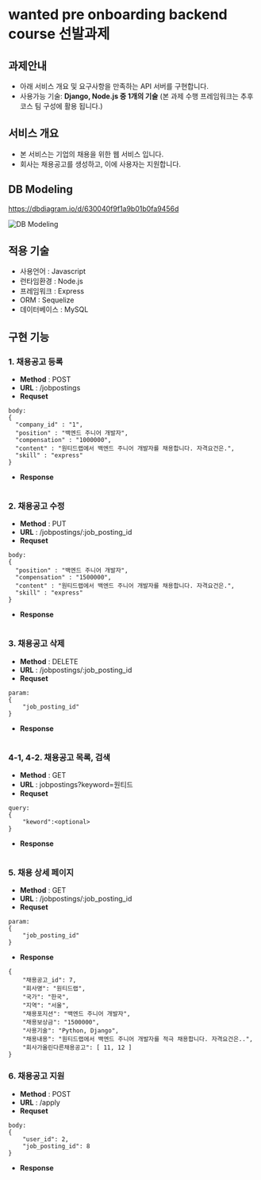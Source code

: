 # wanted pre onboarding backend course 선발과제

## 과제안내 
- 아래 서비스 개요 및 요구사항을 만족하는 API 서버를 구현합니다.
- 사용가능  기술: **Django, Node.js 중 1개의 기술**
(본 과제 수행 프레임워크는 추후 코스 팀 구성에 활용 됩니다.)

## 서비스 개요
- 본 서비스는 기업의 채용을 위한 웹 서비스 입니다.
- 회사는 채용공고를 생성하고, 이에 사용자는 지원합니다.


## DB Modeling
https://dbdiagram.io/d/630040f9f1a9b01b0fa9456d

![DB Modeling](https://i.imgur.com/jaRkMmQ.png)

## 적용 기술 
- 사용언어 : Javascript
- 런타임환경 : Node.js
- 프레임워크 : Express
- ORM : Sequelize
- 데이터베이스 : MySQL

## 구현 기능
### 1. 채용공고 등록
- **Method** : POST
- **URL** : /jobpostings
- **Requset** 
```
body:
{
  "company_id" : "1",
  "position" : "백엔드 주니어 개발자",
  "compensation" : "1000000",
  "content" : "원티드랩에서 백엔드 주니어 개발자를 채용합니다. 자격요건은.",
  "skill" : "express"
}
```
- **Response**
```

```

### 2. 채용공고 수정
- **Method** : PUT
- **URL** : /jobpostings/:job_posting_id
- **Requset** 
```
body:
{
  "position" : "백엔드 주니어 개발자",
  "compensation" : "1500000",  
  "content" : "원티드랩에서 백엔드 주니어 개발자를 채용합니다. 자격요건은.",
  "skill" : "express"
}
```
- **Response**
```

```


### 3. 채용공고 삭제
- **Method** : DELETE
- **URL** : /jobpostings/:job_posting_id
- **Requset** 
```
param:
{
    "job_posting_id"
}
```
- **Response**
```
```

### 4-1, 4-2. 채용공고 목록, 검색
- **Method** : GET
- **URL** : jobpostings?keyword=원티드
- **Requset** 
```
query:
{
    "keword":<optional>
}
```
- **Response**
```
```
### 5. 채용 상세 페이지
- **Method** : GET
- **URL** : /jobpostings/:job_posting_id
- **Requset** 
```
param:
{
    "job_posting_id"
}
```
- **Response**
```
{
    "채용공고_id": 7,
    "회사명": "원티드랩",
    "국가": "한국",
    "지역": "서울",
    "채용포지션": "백엔드 주니어 개발자",
    "채용보상금": "1500000",
    "사용기술": "Python, Django",
    "채용내용": "원티드랩에서 백엔드 주니어 개발자를 적극 채용합니다. 자격요건은..",
    "회사가올린다른채용공고": [ 11, 12 ]
}
```
### 6. 채용공고 지원 
- **Method** : POST
- **URL** : /apply
- **Requset** 
```
body:
{
    "user_id": 2,
    "job_posting_id": 8
}
```
- **Response**
```
```